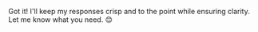 Got it! I'll keep my responses crisp and to the point while ensuring clarity. Let me know what you need. 😊